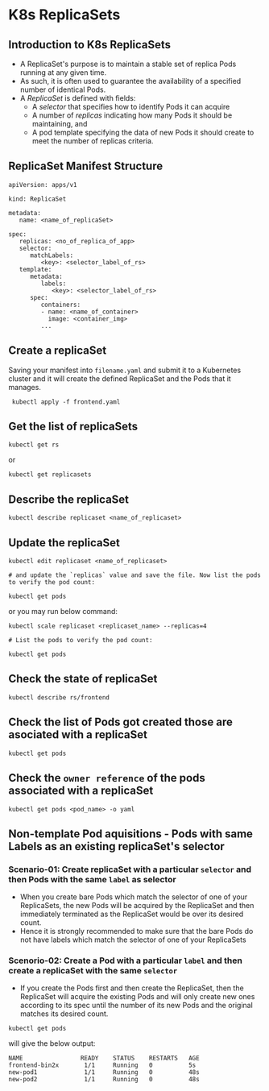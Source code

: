 # K8s ReplicaSets

## Introduction to K8s ReplicaSets
   - A ReplicaSet's purpose is to maintain a stable set of replica Pods running at any given time. 
   - As such, it is often used to guarantee the availability of a specified number of identical Pods.
   - A *ReplicaSet* is defined with fields:
     - A *selector* that specifies how to identify Pods it can acquire
     - A number of *replicas* indicating how many Pods it should be maintaining, and 
     - A pod template specifying the data of new Pods it should create to meet the number of replicas criteria.
 
## ReplicaSet Manifest Structure

   ```
   apiVersion: apps/v1
   
   kind: ReplicaSet
   
   metadata:
      name: <name_of_replicaSet>
   
   spec:
      replicas: <no_of_replica_of_app>
      selector:
         matchLabels:
            <key>: <selector_label_of_rs>
      template:
         metadata:
            labels:
               <key>: <selector_label_of_rs>
         spec:
            containers:
            - name: <name_of_container>
              image: <container_img>
            ...
   ```


## Create a replicaSet
   Saving your manifest into `filename.yaml` and submit it to a Kubernetes cluster and it will create the defined ReplicaSet and the Pods that it manages.
   
   ```
    kubectl apply -f frontend.yaml

   ```

## Get the list of replicaSets
   
   ```
   kubectl get rs
   ```
   or 

   ```
   kubectl get replicasets
   ```
## Describe the replicaSet
   
   ```
   kubectl describe replicaset <name_of_replicaset>
   ```

## Update the replicaSet
   
   ```
   kubectl edit replicaset <name_of_replicaset>
   
   # and update the `replicas` value and save the file. Now list the pods to verify the pod count:

   kubectl get pods
   ```

   or you may run below command:
   ```
   kubectl scale replicaset <replicaset_name> --replicas=4
   
   # List the pods to verify the pod count:

   kubectl get pods
   ```

## Check the state of replicaSet

   ```
   kubectl describe rs/frontend
   ```
## Check the list of Pods got created those are asociated with a replicaSet

   ```
   kubectl get pods
   ```

## Check the `owner reference` of the pods associated with a replicaSet

   ```
   kubectl get pods <pod_name> -o yaml
   ```

## Non-template Pod aquisitions - Pods with same Labels as an existing replicaSet's selector

### Scenario-01: Create replicaSet with a particular `selector` and then Pods with the same `label` as selector
   - When you create bare Pods which match the selector of one of your ReplicaSets, the new Pods will be acquired by the ReplicaSet and then immediately terminated as the ReplicaSet would be over its desired count.
   - Hence it is strongly recommended to make sure that the bare Pods do not have labels which match the selector of one of your ReplicaSets

### Scenorio-02: Create a Pod with a particular `label` and then create a replicaSet with the same `selector`
   - If you create the Pods first and then create the ReplicaSet, then the ReplicaSet will acquire the existing Pods and will only create new ones according to its spec until the number of its new Pods and the original matches its desired count.

   ```
   kubectl get pods
   ```
   will give the below output:

   ```
   NAME                READY    STATUS    RESTARTS   AGE
   frontend-bin2x       1/1     Running   0          5s
   new-pod1             1/1     Running   0          48s
   new-pod2             1/1     Running   0          48s
   ```